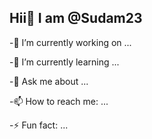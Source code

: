 ## Hii👋 I am @Sudam23
-🔭 I’m currently working on ...

-🌱 I’m currently learning ...

-💬 Ask me about ...

-📫 How to reach me: ...

-⚡ Fun fact: ...
<!--
**Sudam23/Sudam23** is a ✨ _special_ ✨ repository because its `README.md` (this file) appears on your GitHub profile.

Here are some ideas to get you started:

- 🔭 I’m currently working on ...
- 🌱 I’m currently learning ...
- 👯 I’m looking to collaborate on ...
- 🤔 I’m looking for help with ...
- 💬 Ask me about ...
- 📫 How to reach me: ...
- 😄 Pronouns: ...
- ⚡ Fun fact: ...
-->
